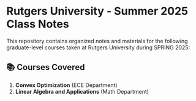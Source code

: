 # Rutgers University - Summer 2025 Class Notes

This repository contains organized notes and materials for the following graduate-level courses taken at Rutgers University during SPRING 2025:

## 📚 Courses Covered

1. **Convex Optimization** (ECE Department)
2. **Linear Algebra and Applications** (Math Department)

